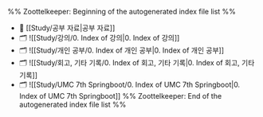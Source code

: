%% Zoottelkeeper: Beginning of the autogenerated index file list  %%
- 📄 [[Study/공부 자료|공부 자료]]
- 🗂️ ![[Study/강의/0. Index of 강의|0. Index of 강의]]
- 🗂️ ![[Study/개인 공부/0. Index of 개인 공부|0. Index of 개인 공부]]
- 🗂️ ![[Study/회고, 기타 기록/0. Index of 회고, 기타 기록|0. Index of 회고, 기타 기록]]
- 🗂️ ![[Study/UMC 7th Springboot/0. Index of UMC 7th Springboot|0. Index of UMC 7th Springboot]]
%% Zoottelkeeper: End of the autogenerated index file list  %%
